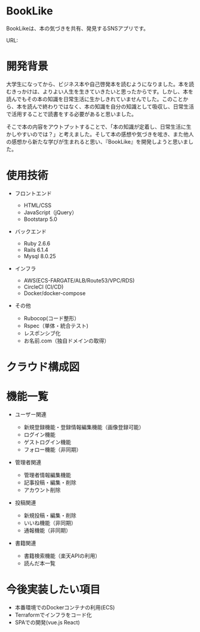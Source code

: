 # BookLike
BookLikeは、本の気づきを共有、発見するSNSアプリです。

URL:

# 開発背景

 大学生になってから、ビジネス本や自己啓発本を読むようになりました。本を読むきっかけは、よりよい人生を生きていきたいと思ったからです。しかし、本を読んでもその本の知識を日常生活に生かしきれていませんでした。このことから、本を読んで終わりではなく、本の知識を自分の知識として吸収し、日常生活で活用することで読書をする必要があると思いました。

そこで本の内容をアウトプットすることで、「本の知識が定着し、日常生活に生かしやすいのでは？」と考えました。そして本の感想や気づきを呟き、また他人の感想から新たな学びが生まれると思い、『BookLike』を開発しようと思いました。


# 使用技術

* フロントエンド
  - HTML/CSS
  - JavaScript（jQuery）
  - Bootstarp 5.0

* バックエンド
  - Ruby 2.6.6
  - Rails 6.1.4
  - Mysql 8.0.25
 
* インフラ
  - AWS(ECS-FARGATE/ALB/Route53/VPC/RDS)
  - CircleCI (CI/CD)
  - Docker/docker-compose

* その他
    * Rubocop(コード整形）
    * Rspec（単体・統合テスト)
    * レスポンシブ化
    * お名前.com（独自ドメインの取得）

# クラウド構成図

# 機能一覧
* ユーザー関連
    * 新規登録機能・登録情報編集機能（画像登録可能）
    * ログイン機能
    * ゲストログイン機能
    * フォロー機能（非同期）
   
* 管理者関連
    * 管理者情報編集機能
    * 記事投稿・編集・削除
    * アカウント削除
    
* 投稿関連
    * 新規投稿・編集・削除
    * いいね機能（非同期）
    * 通報機能（非同期）

* 書籍関連
    * 書籍検索機能（楽天APIの利用）
    * 読んだ本一覧


# 今後実装したい項目

* 本番環境でのDockerコンテナの利用(ECS)
* Terraformでインフラをコード化
* SPAでの開発(vue.js React)


